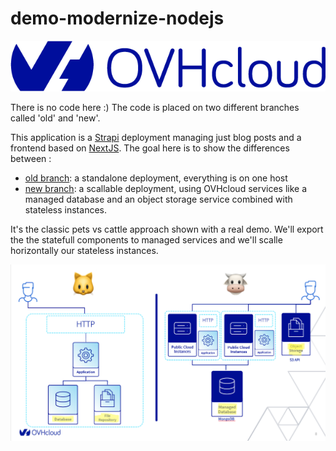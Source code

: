 # demo-modernize-nodejs

![OVH logo](public/ovhcloud-logo.png)

There is no code here :) The code is placed on two different branches called 'old' and 'new'.

This application is a [Strapi](https://strapi.io/) deployment managing just blog posts and a frontend based on [NextJS](https://nextjs.org/). The goal here is to show the differences between :

* [old branch](https://github.com/pilgrimstack/demo-modernize-nodejs/tree/old): a standalone deployment, everything is on one host
* [new branch](https://github.com/pilgrimstack/demo-modernize-nodejs/tree/new): a scallable deployment, using OVHcloud services like a managed database and an object storage service combined with stateless instances.

It's the classic pets vs cattle approach shown with a real demo. We'll export the the statefull components to managed services and we'll scalle horizontally our stateless instances.

![pets vs cattle](public/pets-vs-cattle.png)
